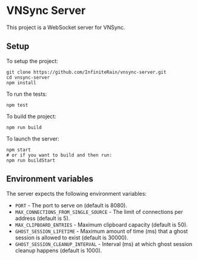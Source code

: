 # VNSync Server

This project is a WebSocket server for VNSync.

## Setup

To setup the project:

```
git clone https://github.com/InfiniteRain/vnsync-server.git
cd vnsync-server
npm install
```

To run the tests:

```
npm test
```

To build the project:

```
npm run build
```

To launch the server:

```
npm start
# or if you want to build and then run:
npm run buildStart
```

## Environment variables

The server expects the following environment variables:

- `PORT` - The port to serve on (default is 8080).
- `MAX_CONNECTIONS_FROM_SINGLE_SOURCE` - The limit of connections per address (default is 5).
- `MAX_CLIPBOARD_ENTRIES` - Maximum clipboard capacity (default is 50).
- `GHOST_SESSION_LIFETIME` - Maximum amount of time (ms) that a ghost session is allowed to exist (default is 30000).
- `GHOST_SESSION_CLEANUP_INTERVAL` - Interval (ms) at which ghost session cleanup happens (default is 1000).
